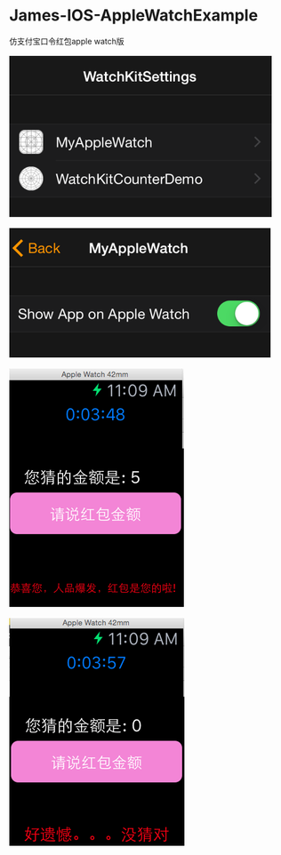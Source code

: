 # James-IOS-AppleWatchExample
仿支付宝口令红包apple watch版
<br>
<br>
![image](https://github.com/sfdux/screenshots/blob/master/apple_watch_package_03.png)
<br>
<br>
![image](https://github.com/sfdux/screenshots/blob/master/apple_watch_package_04.png)
<br>
<br>
![image](https://github.com/sfdux/screenshots/blob/master/apple_watch_package_01.png)
<br>
<br>
![image](https://github.com/sfdux/screenshots/blob/master/apple_watch_package_02.png)
